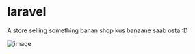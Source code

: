 # laravel

A store selling something
banan shop kus banaane saab osta :D



![image](https://user-images.githubusercontent.com/93116819/199419728-d582c1d7-c744-4a57-9cff-8c69464995fa.png)
